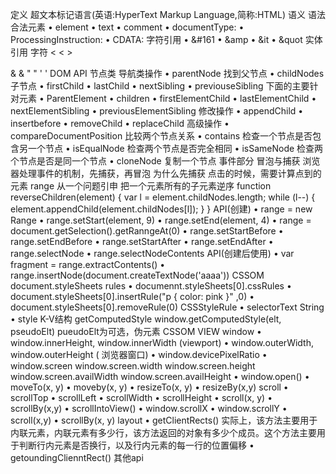 定义
超文本标记语言(英语:HyperText Markup Language,简称:HTML)
语义
语法
合法元素
• element
• text
• comment
• documentType: <!Doctype html>
• ProcessingInstruction: <?a 1?>
• CDATA: <![CDATA[]]>
字符引用
• &#161
• &amp
• &it
• &quot
实体引用
字符
&lt;
<
&gt;
>
&amp;
&
&quot;
"
&apos;
'
DOM API
节点类
导航类操作
• parentNode 找到父节点
• childNodes 子节点
• firstChild 
• lastChild
• nextSibling
• previouseSibling
 下面的主要针对元素
• ParentElement
• children
• firstElementChild
• lastElementChild
• nextElementSibling
• previousElementSibling
修改操作
• appendChild
• insertbefore
• removeChild
• replaceChild
高级操作
• compareDocumentPosition 比较两个节点关系
• contains 检查一个节点是否包含另一个节点
• isEqualNode 检查两个节点是否完全相同
• isSameNode 检查两个节点是否是同一个节点
• cloneNode 复制一个节点
事件部分
冒泡与捕获
浏览器处理事件的机制，先捕获，再冒泡
为什么先捕获
点击的时候，需要计算点到的元素
range
从一个问题引申
把一个元素所有的子元素逆序
function reverseChildren(element) {
  var l = element.childNodes.length;
  while (l--) {
    element.appendChild(element.childNodes[l]);
  }
}
API(创建)
• range = new Range
• range.setStart(element, 9)
• range.setEnd(element, 4)
• range = document.getSelection().getRanngeAt(0)
• range.setStartBefore
• range.setEndBefore
• range.setStartAfter
• range.setEndAfter
• range.selectNode
• range.selectNodeContents
API(创建后使用)
• var fragment = range.extractContents()
• range.insertNode(document.createTextNode('aaaa'))
CSSOM
document.styleSheets
rules
• documennt.styleSheets[0].cssRules
• document.styleSheets[0].insertRule("p { color: pink }" ,0)
• document.styleSheets[0].removeRule(0)
CSSStyleRule
• selectorText String
• style K-V结构
getComputedStyle
window.getComputedStyle(elt, pseudoElt)
pueudoElt为可选，伪元素
CSSOM VIEW
window
• window.innerHeight,  window.innerWidth (viewport)
• window.outerWidth, window.outerHeight ( 浏览器窗口)
• window.devicePixelRatio
• window.screen
     window.screen.width
     window.screen.height
     window.screen.availWidth
     window.screen.availHeight
• window.open()
• moveTo(x, y)
• moveby(x, y)
• resizeTo(x, y)
• resizeBy(x,y)
scroll
• scrollTop
• scrollLeft
• scrollWidth
• scrollHeight
• scroll(x, y)
• scrollBy(x,y)
• scrollIntoView()
• window.scrollX
• window.scrollY
• scroll(x,y)
• scrollBy(x, y)
layout
• getClientRects()
实际上，该方法主要用于内联元素，内联元素有多少行，该方法返回的对象有多少个成员。这个方法主要用于判断行内元素是否换行，以及行内元素的每一行的位置偏移
• getoundingClienntRect()
其他api